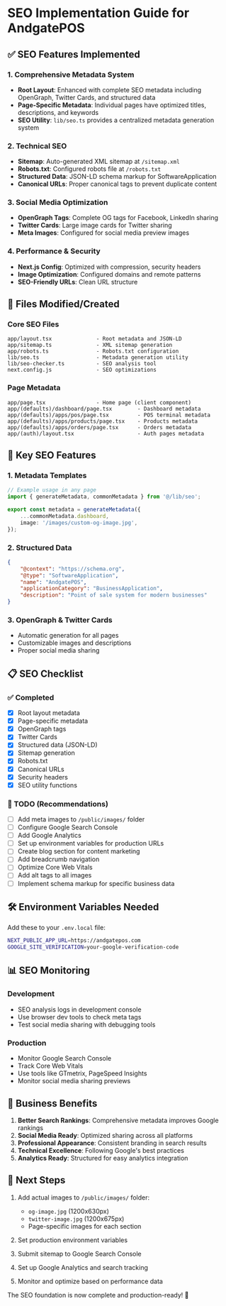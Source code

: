 # SEO Implementation Guide for AndgatePOS

## ✅ SEO Features Implemented

### 1. Comprehensive Metadata System

-   **Root Layout**: Enhanced with complete SEO metadata including OpenGraph, Twitter Cards, and structured data
-   **Page-Specific Metadata**: Individual pages have optimized titles, descriptions, and keywords
-   **SEO Utility**: `lib/seo.ts` provides a centralized metadata generation system

### 2. Technical SEO

-   **Sitemap**: Auto-generated XML sitemap at `/sitemap.xml`
-   **Robots.txt**: Configured robots file at `/robots.txt`
-   **Structured Data**: JSON-LD schema markup for SoftwareApplication
-   **Canonical URLs**: Proper canonical tags to prevent duplicate content

### 3. Social Media Optimization

-   **OpenGraph Tags**: Complete OG tags for Facebook, LinkedIn sharing
-   **Twitter Cards**: Large image cards for Twitter sharing
-   **Meta Images**: Configured for social media preview images

### 4. Performance & Security

-   **Next.js Config**: Optimized with compression, security headers
-   **Image Optimization**: Configured domains and remote patterns
-   **SEO-Friendly URLs**: Clean URL structure

## 📁 Files Modified/Created

### Core SEO Files

```
app/layout.tsx              - Root metadata and JSON-LD
app/sitemap.ts              - XML sitemap generation
app/robots.ts               - Robots.txt configuration
lib/seo.ts                  - Metadata generation utility
lib/seo-checker.ts          - SEO analysis tool
next.config.js              - SEO optimizations
```

### Page Metadata

```
app/page.tsx                - Home page (client component)
app/(defaults)/dashboard/page.tsx        - Dashboard metadata
app/(defaults)/apps/pos/page.tsx         - POS terminal metadata
app/(defaults)/apps/products/page.tsx    - Products metadata
app/(defaults)/apps/orders/page.tsx      - Orders metadata
app/(auth)/layout.tsx                    - Auth pages metadata
```

## 🚀 Key SEO Features

### 1. Metadata Templates

```typescript
// Example usage in any page
import { generateMetadata, commonMetadata } from '@/lib/seo';

export const metadata = generateMetadata({
    ...commonMetadata.dashboard,
    image: '/images/custom-og-image.jpg',
});
```

### 2. Structured Data

```json
{
    "@context": "https://schema.org",
    "@type": "SoftwareApplication",
    "name": "AndgatePOS",
    "applicationCategory": "BusinessApplication",
    "description": "Point of sale system for modern businesses"
}
```

### 3. OpenGraph & Twitter Cards

-   Automatic generation for all pages
-   Customizable images and descriptions
-   Proper social media sharing

## 📋 SEO Checklist

### ✅ Completed

-   [x] Root layout metadata
-   [x] Page-specific metadata
-   [x] OpenGraph tags
-   [x] Twitter Cards
-   [x] Structured data (JSON-LD)
-   [x] Sitemap generation
-   [x] Robots.txt
-   [x] Canonical URLs
-   [x] Security headers
-   [x] SEO utility functions

### 📝 TODO (Recommendations)

-   [ ] Add meta images to `/public/images/` folder
-   [ ] Configure Google Search Console
-   [ ] Add Google Analytics
-   [ ] Set up environment variables for production URLs
-   [ ] Create blog section for content marketing
-   [ ] Add breadcrumb navigation
-   [ ] Optimize Core Web Vitals
-   [ ] Add alt tags to all images
-   [ ] Implement schema markup for specific business data

## 🛠️ Environment Variables Needed

Add these to your `.env.local` file:

```bash
NEXT_PUBLIC_APP_URL=https://andgatepos.com
GOOGLE_SITE_VERIFICATION=your-google-verification-code
```

## 📊 SEO Monitoring

### Development

-   SEO analysis logs in development console
-   Use browser dev tools to check meta tags
-   Test social media sharing with debugging tools

### Production

-   Monitor Google Search Console
-   Track Core Web Vitals
-   Use tools like GTmetrix, PageSpeed Insights
-   Monitor social media sharing previews

## 🎯 Business Benefits

1. **Better Search Rankings**: Comprehensive metadata improves Google rankings
2. **Social Media Ready**: Optimized sharing across all platforms
3. **Professional Appearance**: Consistent branding in search results
4. **Technical Excellence**: Following Google's best practices
5. **Analytics Ready**: Structured for easy analytics integration

## 📱 Next Steps

1. Add actual images to `/public/images/` folder:

    - `og-image.jpg` (1200x630px)
    - `twitter-image.jpg` (1200x675px)
    - Page-specific images for each section

2. Set production environment variables
3. Submit sitemap to Google Search Console
4. Set up Google Analytics and search tracking
5. Monitor and optimize based on performance data

The SEO foundation is now complete and production-ready! 🚀
